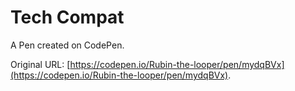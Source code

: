 # Tech Compat

A Pen created on CodePen.

Original URL: [https://codepen.io/Rubin-the-looper/pen/mydqBVx](https://codepen.io/Rubin-the-looper/pen/mydqBVx).

